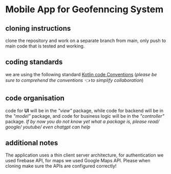 # Mobile App for Geofenncing System
## cloning instructions
clone the repository and work on a separate branch from main, only push to main code that is tested and working.


## coding standards
we are using the following standard [Kotlin code Conventions](https://kotlinlang.org/docs/coding-conventions.html) (_please be sure to comprehend the conventions 👈 to simplify collaboration_)

## code organisation
code for **UI** will be in the *"view"* package, while code for backend will be in the *"model"* package, and code for business logic will be in the *"controller"* package.
_If by now you do not know yet what a package is, please read/ google/ youtube/ even chatgpt can help_

## additional notes
The application uses a thin client server architecture, for authentication we used firebase API, for maps we used Google Maps API. Please when cloning make sure the APIs are configured correctly!